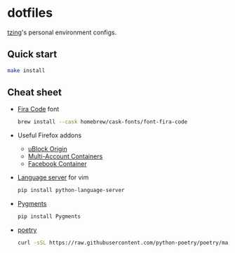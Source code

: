 # dotfiles

[tzing](https://github.com/tzing)'s personal environment configs.


## Quick start

```bash
make install
```


## Cheat sheet

* [Fira Code](https://github.com/tonsky/FiraCode) font

    ```bash
    brew install --cask homebrew/cask-fonts/font-fira-code
    ```

* Useful Firefox addons

  * [uBlock Origin](https://addons.mozilla.org/zh-TW/firefox/addon/ublock-origin/)
  * [Multi-Account Containers](https://addons.mozilla.org/zh-TW/firefox/addon/multi-account-containers/)
  * [Facebook Container](https://addons.mozilla.org/zh-TW/firefox/addon/facebook-container/)

* [Language server](https://github.com/prabirshrestha/vim-lsp/wiki/Servers) for vim

    ```bash
    pip install python-language-server
    ```

* [Pygments](https://github.com/pygments/pygments)

    ```bash
    pip install Pygments
    ```

* [poetry](https://github.com/python-poetry/poetry)

    ```bash
    curl -sSL https://raw.githubusercontent.com/python-poetry/poetry/master/get-poetry.py | python -
    ```

